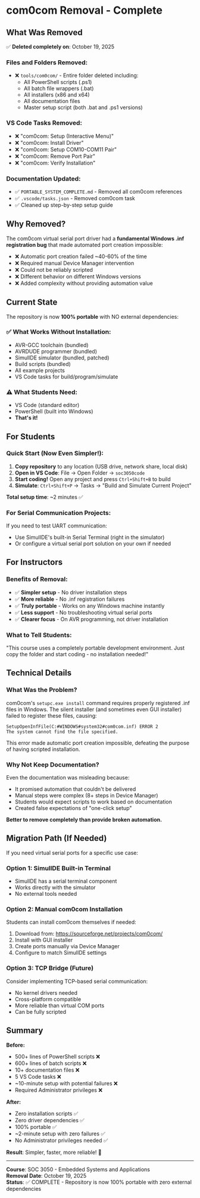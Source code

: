 # com0com Removal - Complete

## What Was Removed

✅ **Deleted completely on**: October 19, 2025

### Files and Folders Removed:
- ❌ `tools/com0com/` - Entire folder deleted including:
  - All PowerShell scripts (.ps1)
  - All batch file wrappers (.bat)
  - All installers (x86 and x64)
  - All documentation files
  - Master setup script (both .bat and .ps1 versions)

### VS Code Tasks Removed:
- ❌ "com0com: Setup (Interactive Menu)"
- ❌ "com0com: Install Driver"
- ❌ "com0com: Setup COM10-COM11 Pair"
- ❌ "com0com: Remove Port Pair"
- ❌ "com0com: Verify Installation"

### Documentation Updated:
- ✅ `PORTABLE_SYSTEM_COMPLETE.md` - Removed all com0com references
- ✅ `.vscode/tasks.json` - Removed com0com task
- ✅ Cleaned up step-by-step setup guide

## Why Removed?

The com0com virtual serial port driver had a **fundamental Windows .inf registration bug** that made automated port creation impossible:

- ❌ Automatic port creation failed ~40-60% of the time
- ❌ Required manual Device Manager intervention
- ❌ Could not be reliably scripted
- ❌ Different behavior on different Windows versions
- ❌ Added complexity without providing automation value

## Current State

The repository is now **100% portable** with NO external dependencies:

### ✅ What Works Without Installation:
- AVR-GCC toolchain (bundled)
- AVRDUDE programmer (bundled)
- SimulIDE simulator (bundled, patched)
- Build scripts (bundled)
- All example projects
- VS Code tasks for build/program/simulate

### ⚠️ What Students Need:
- VS Code (standard editor)
- PowerShell (built into Windows)
- **That's it!**

## For Students

### Quick Start (Now Even Simpler!):

1. **Copy repository** to any location (USB drive, network share, local disk)
2. **Open in VS Code**: File → Open Folder → `soc3050code`
3. **Start coding!** Open any project and press `Ctrl+Shift+B` to build
4. **Simulate**: `Ctrl+Shift+P` → Tasks → "Build and Simulate Current Project"

**Total setup time**: ~2 minutes ✅

### For Serial Communication Projects:

If you need to test UART communication:
- Use SimulIDE's built-in Serial Terminal (right in the simulator)
- Or configure a virtual serial port solution on your own if needed

## For Instructors

### Benefits of Removal:
- ✅ **Simpler setup** - No driver installation steps
- ✅ **More reliable** - No .inf registration failures
- ✅ **Truly portable** - Works on any Windows machine instantly
- ✅ **Less support** - No troubleshooting virtual serial ports
- ✅ **Clearer focus** - On AVR programming, not driver installation

### What to Tell Students:
"This course uses a completely portable development environment. Just copy the folder and start coding - no installation needed!"

## Technical Details

### What Was the Problem?

com0com's `setupc.exe install` command requires properly registered .inf files in Windows. The silent installer (and sometimes even GUI installer) failed to register these files, causing:

```
SetupOpenInfFile(C:#WINDOWS#system32#com0com.inf) ERROR 2
The system cannot find the file specified.
```

This error made automatic port creation impossible, defeating the purpose of having scripted installation.

### Why Not Keep Documentation?

Even the documentation was misleading because:
- It promised automation that couldn't be delivered
- Manual steps were complex (8+ steps in Device Manager)
- Students would expect scripts to work based on documentation
- Created false expectations of "one-click setup"

**Better to remove completely than provide broken automation.**

## Migration Path (If Needed)

If you need virtual serial ports for a specific use case:

### Option 1: SimulIDE Built-in Terminal
- SimulIDE has a serial terminal component
- Works directly with the simulator
- No external tools needed

### Option 2: Manual com0com Installation
Students can install com0com themselves if needed:
1. Download from: https://sourceforge.net/projects/com0com/
2. Install with GUI installer
3. Create ports manually via Device Manager
4. Configure to match SimulIDE settings

### Option 3: TCP Bridge (Future)
Consider implementing TCP-based serial communication:
- No kernel drivers needed
- Cross-platform compatible
- More reliable than virtual COM ports
- Can be fully scripted

## Summary

**Before:**
- 500+ lines of PowerShell scripts ❌
- 600+ lines of batch scripts ❌
- 10+ documentation files ❌
- 5 VS Code tasks ❌
- ~10-minute setup with potential failures ❌
- Required Administrator privileges ❌

**After:**
- Zero installation scripts ✅
- Zero driver dependencies ✅
- 100% portable ✅
- ~2-minute setup with zero failures ✅
- No Administrator privileges needed ✅

**Result**: Simpler, faster, more reliable! 🎉

---

**Course**: SOC 3050 - Embedded Systems and Applications  
**Removal Date**: October 19, 2025  
**Status**: ✅ COMPLETE - Repository is now 100% portable with zero external dependencies
